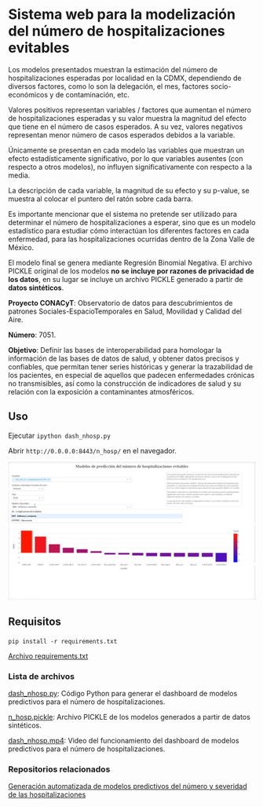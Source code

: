 # Sistema web para la modelización del número de hospitalizaciones evitables
Los modelos presentados muestran la estimación del número de hospitalizaciones esperadas por localidad en la CDMX, dependiendo de diversos factores, como lo son la delegación, el mes, factores socio-económicos y de contaminación, etc.

Valores positivos representan variables / factores que aumentan el número de hospitalizaciones esperadas y su valor muestra la magnitud del efecto que tiene en el número de casos esperados. A su vez, valores negativos representan menor número de casos esperados debidos a la variable.

Únicamente se presentan en cada modelo las variables que muestran un efecto estadísticamente significativo, por lo que variables ausentes (con respecto a otros modelos), no influyen significativamente con respecto a la media.

La descripción de cada variable, la magnitud de su efecto y su p-value, se muestra al colocar el puntero del ratón sobre cada barra.

Es importante mencionar que el sistema no pretende ser utilizado para determinar el número de hospitalizaciones a esperar, sino que es un modelo estadístico para estudiar cómo interactúan los diferentes factores en cada enfermedad, para las hospitalizaciones ocurridas dentro de la Zona Valle de México.


El modelo final se genera mediante Regresión Binomial Negativa. El archivo PICKLE original de los modelos **no se incluye por razones de privacidad de los datos**, en su lugar se incluye un archivo PICKLE generado a partir de **datos sintéticos**.


**Proyecto CONACyT**: Observatorio de datos para descubrimientos de patrones Sociales-EspacioTemporales en Salud, Movilidad y Calidad del Aire.

**Número**: 7051.

**Objetivo**: Definir las bases de interoperabilidad para homologar la información de las bases de datos de salud, y obtener datos precisos y confiables, que permitan tener series históricas y generar la trazabilidad de los pacientes, en especial de aquellos que padecen enfermedades crónicas no transmisibles, así como la construcción de indicadores de salud y su relación con la exposición a contaminantes atmosféricos. 


## Uso
Ejecutar `ipython dash_nhosp.py`

Abrir `http://0.0.0.0:8443/n_hosp/` en el navegador.

![Captura de pantalla del sistema web funcionando](dash.jpg)


## Requisitos
`pip install -r requirements.txt`

[Archivo requirements.txt](requirements.txt)

### Lista de archivos
[dash_nhosp.py](dash_nhosp.py): Código Python para generar el dashboard de modelos predictivos para el número de hospitalizaciones.

[n_hosp.pickle](n_hosp.pickle): Archivo PICKLE de los modelos generados a partir de datos sintéticos.	

[dash_nhosp.mp4](dash_nhosp.mp4): Video del funcionamiento del dashboard de modelos predictivos para el número de hospitalizaciones.


### Repositorios relacionados
[Generación automatizada de modelos predictivos del número y severidad de las hospitalizaciones](https://github.com/cminuttim/modelos_hosp)
